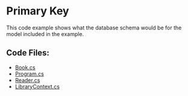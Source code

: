 # Primary Key

This code example shows what the database schema would be for the model included in the example.

## Code Files:
- [Book.cs](Book.cs)
- [Program.cs](Program.cs)
- [Reader.cs](Reader.cs)
- [LibraryContext.cs](LibraryContext.cs)
